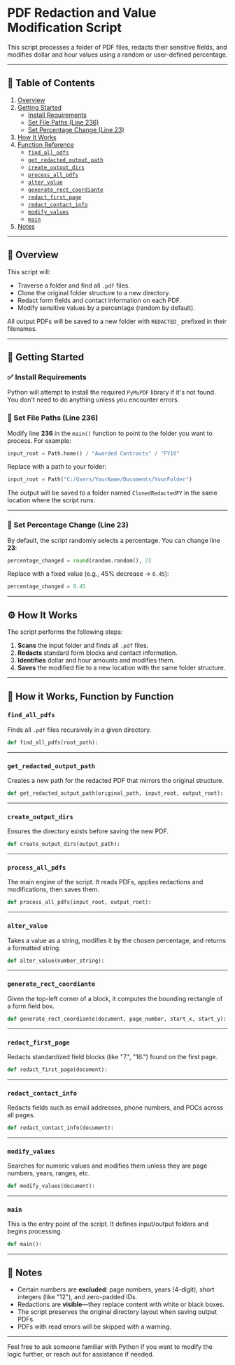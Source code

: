 # PDF Redaction and Value Modification Script

This script processes a folder of PDF files, redacts their sensitive fields, and modifies dollar and hour values using a random or user-defined percentage.

---

## 📑 Table of Contents

1. [Overview](#overview)
2. [Getting Started](#getting-started)
   - [Install Requirements](#install-requirements)
   - [Set File Paths (Line 236)](#set-file-paths-line-236)
   - [Set Percentage Change (Line 23)](#set-percentage-change-line-23)
3. [How It Works](#how-it-works)
4. [Function Reference](#function-reference)
   - [`find_all_pdfs`](#find_all_pdfs)
   - [`get_redacted_output_path`](#get_redacted_output_path)
   - [`create_output_dirs`](#create_output_dirs)
   - [`process_all_pdfs`](#process_all_pdfs)
   - [`alter_value`](#alter_value)
   - [`generate_rect_coordiante`](#generate_rect_coordiante)
   - [`redact_first_page`](#redact_first_page)
   - [`redact_contact_info`](#redact_contact_info)
   - [`modify_values`](#modify_values)
   - [`main`](#main)
5. [Notes](#notes)

---

## 🧾 Overview

This script will:

- Traverse a folder and find all `.pdf` files.
- Clone the original folder structure to a new directory.
- Redact form fields and contact information on each PDF.
- Modify sensitive values by a percentage (random by default).

All output PDFs will be saved to a new folder with `REDACTED_` prefixed in their filenames.

---

## 🚀 Getting Started

### ✅ Install Requirements

Python will attempt to install the required `PyMuPDF` library if it's not found. You don't need to do anything unless you encounter errors.

### 📂 Set File Paths (Line 236)

Modify line **236** in the `main()` function to point to the folder you want to process. For example:

```python
input_root = Path.home() / "Awarded Contracts" / "FY16"
```

Replace with a path to your folder:

```python
input_root = Path("C:/Users/YourName/Documents/YourFolder")
```

The output will be saved to a folder named `ClonedRedactedFY` in the same location where the script runs.

---

### 🎯 Set Percentage Change (Line 23)

By default, the script randomly selects a percentage. You can change line **23**:

```python
percentage_changed = round(random.random(), 2)
```

Replace with a fixed value (e.g., 45% decrease → `0.45`):

```python
percentage_changed = 0.45
```

---

## ⚙️ How It Works

The script performs the following steps:

1. **Scans** the input folder and finds all `.pdf` files.
2. **Redacts** standard form blocks and contact information.
3. **Identifies** dollar and hour amounts and modifies them.
4. **Saves** the modified file to a new location with the same folder structure.

---

## 🧠 How it Works, Function by Function

### `find_all_pdfs`

Finds all `.pdf` files recursively in a given directory.

```python
def find_all_pdfs(root_path):
```

---

### `get_redacted_output_path`

Creates a new path for the redacted PDF that mirrors the original structure.

```python
def get_redacted_output_path(original_path, input_root, output_root):
```

---

### `create_output_dirs`

Ensures the directory exists before saving the new PDF.

```python
def create_output_dirs(output_path):
```

---

### `process_all_pdfs`

The main engine of the script. It reads PDFs, applies redactions and modifications, then saves them.

```python
def process_all_pdfs(input_root, output_root):
```

---

### `alter_value`

Takes a value as a string, modifies it by the chosen percentage, and returns a formatted string.

```python
def alter_value(number_string):
```

---

### `generate_rect_coordiante`

Given the top-left corner of a block, it computes the bounding rectangle of a form field box.

```python
def generate_rect_coordiante(document, page_number, start_x, start_y):
```

---

### `redact_first_page`

Redacts standardized field blocks (like "7.", "16.") found on the first page.

```python
def redact_first_page(document):
```

---

### `redact_contact_info`

Redacts fields such as email addresses, phone numbers, and POCs across all pages.

```python
def redact_contact_info(document):
```

---

### `modify_values`

Searches for numeric values and modifies them unless they are page numbers, years, ranges, etc.

```python
def modify_values(document):
```

---

### `main`

This is the entry point of the script. It defines input/output folders and begins processing.

```python
def main():
```

---

## 📝 Notes

- Certain numbers are **excluded**: page numbers, years (4-digit), short integers (like "12"), and zero-padded IDs.
- Redactions are **visible**—they replace content with white or black boxes.
- The script preserves the original directory layout when saving output PDFs.
- PDFs with read errors will be skipped with a warning.

---

Feel free to ask someone familiar with Python if you want to modify the logic further, or reach out for assistance if needed.
